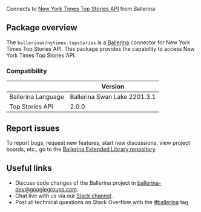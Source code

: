 Connects to [New York Times Top Stories API](https://developer.nytimes.com/docs/top-stories-product/1/overview) from Ballerina

## Package overview
The `ballerinax/nytimes.topstories` is a [Ballerina](https://ballerina.io/) connector for New York Times Top Stories API.
This package provides the capability to access New York Times Top Stories API.

### Compatibility
|                               | Version                         |
|-------------------------------|---------------------------------|
| Ballerina Language            | Ballerina Swan Lake 2201.3.1      | 
| Top Stories API               | 2.0.0                           |

## Report issues
To report bugs, request new features, start new discussions, view project boards, etc., go to the [Ballerina Extended Library repository](https://github.com/ballerina-platform/ballerina-extended-library)

## Useful links
- Discuss code changes of the Ballerina project in [ballerina-dev@googlegroups.com](mailto:ballerina-dev@googlegroups.com).
- Chat live with us via our [Slack channel](https://ballerina.io/community/slack/).
- Post all technical questions on Stack Overflow with the [#ballerina](https://stackoverflow.com/questions/tagged/ballerina) tag
